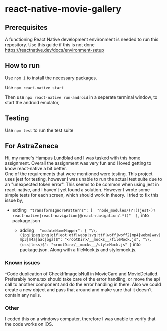 # react-native-movie-gallery

## Prerequisites
A functioning React Native development environment is needed to run this repository. Use this guide if this is not done https://reactnative.dev/docs/environment-setup

## How to run
Use `npm i` to install the necessary packages.


Use `npx react-native start` 


Then use `npx react-native run-android` in a seperate terminal window, to start the android emulator, 

## Testing
Use `npm test` to run the test suite


## For AstraZeneca

Hi, my name's Hampus Lundblad and I was tasked with this home assignment. Overall the assignment was very fun and I loved getting to know react-native a bit better.  
One of the requirements that were mentioned were testing. This project uses jest for testing, however I was unable to run the actual test suite due to an "unexpected token error". This seems to be common when using jest in react-native, and I haven't yet found a solution. However I wrote some simple tests for each screen, which should work in theory. I tried to fix this issue by,

- adding  ` "transformIgnorePatterns": [ 
    "node_modules/(?!((jest-)?react-native|react-navigation|@react-navigation/.*))" 
  ],` into package.json
  
  
  - adding `  "moduleNameMapper": {
    "\\.(jpg|jpeg|png|gif|eot|otf|webp|svg|ttf|woff|woff2|mp4|webm|wav|mp3|m4a|aac|oga)$": "<rootDir>/__mocks__/fileMock.js",
    "\\.(css|less)$": "<rootDir>/__mocks__/styleMock.js"
  }` into package.json. Along with a fileMock.js and stylemock.js.

### Known issues
-Code duplication of CheckIfImageIsNull in MovieCard and MovieDetailed. Preferably home.tsx should take care of the error handling, or move the api call to another component and do the error handling in there. Also we could create a new object and pass that around and make sure that it doesn't contain any nulls. 

### Other
I coded this on a windows computer, therefore I was unable to verify that the code works on iOS.
